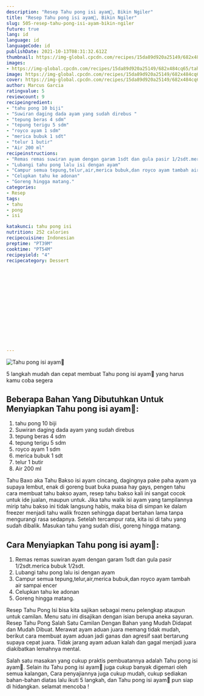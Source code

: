 ```yaml
---
description: "Resep Tahu pong isi ayam💓, Bikin Ngiler"
title: "Resep Tahu pong isi ayam💓, Bikin Ngiler"
slug: 505-resep-tahu-pong-isi-ayam-bikin-ngiler
future: true
lang: id
language: id
languageCode: id
publishDate: 2021-10-13T08:31:32.612Z 
thumbnail: https://img-global.cpcdn.com/recipes/15da89d920a25149/682x484cq65/tahu-pong-isi-ayam-foto-resep-utama.png
images:
- https://img-global.cpcdn.com/recipes/15da89d920a25149/682x484cq65/tahu-pong-isi-ayam-foto-resep-utama.png
image: https://img-global.cpcdn.com/recipes/15da89d920a25149/682x484cq65/tahu-pong-isi-ayam-foto-resep-utama.png
cover: https://img-global.cpcdn.com/recipes/15da89d920a25149/682x484cq65/tahu-pong-isi-ayam-foto-resep-utama.png
author: Marcus Garcia
ratingvalue: 5
reviewcount: 9
recipeingredient:
- "tahu pong 10 biji"
- "Suwiran daging dada ayam yang sudah direbus "
- "tepung beras 4 sdm"
- "tepung terigu 5 sdm"
- "royco ayam 1 sdm"
- "merica bubuk 1 sdt"
- "telur 1 butir"
- "Air 200 ml"
recipeinstructions:
- "Remas remas suwiran ayam dengan garam 1sdt dan gula pasir 1/2sdt.merica bubuk 1/2sdt."
- "Lubangi tahu pong lalu isi dengan ayam"
- "Campur semua tepung,telur,air,merica bubuk,dan royco ayam tambah air sampai encer"
- "Celupkan tahu ke adonan"
- "Goreng hingga matang."
categories:
- Resep
tags:
- tahu
- pong
- isi

katakunci: tahu pong isi 
nutrition: 252 calories
recipecuisine: Indonesian
preptime: "PT39M"
cooktime: "PT54M"
recipeyield: "4"
recipecategory: Dessert


     
    
    
    
    
    
    
    
    
    
    
      
    
---
```



![Tahu pong isi ayam💓](https://img-global.cpcdn.com/recipes/15da89d920a25149/682x484cq65/tahu-pong-isi-ayam-foto-resep-utama.png)

5 langkah mudah dan cepat membuat  Tahu pong isi ayam💓 yang harus kamu coba segera

<!--inarticleads1-->

## Beberapa Bahan Yang Dibutuhkan Untuk Menyiapkan Tahu pong isi ayam💓:

1. tahu pong 10 biji
1. Suwiran daging dada ayam yang sudah direbus 
1. tepung beras 4 sdm
1. tepung terigu 5 sdm
1. royco ayam 1 sdm
1. merica bubuk 1 sdt
1. telur 1 butir
1. Air 200 ml

Tahu Baxo aka Tahu Bakso isi ayam cincang, dagingnya pake paha ayam ya supaya lembut, enak di goreng buat buka puasa hay gays, pengen tahu cara membuat tahu bakso ayam, resep tahu bakso kali ini sangat cocok untuk ide jualan, maupun untuk. Jika tahu walik isi ayam yang tampilannya mirip tahu bakso ini tidak langsung habis, maka bisa di simpan ke dalam freezer menjadi tahu walik frozen sehingga dapat bertahan lama tanpa mengurangi rasa sedapnya. Setelah tercampur rata, kita isi di tahu yang sudah dibalik. Masukan tahu yang sudah diisi, goreng hingga matang. 

<!--inarticleads2-->

## Cara Menyiapkan Tahu pong isi ayam💓:

1. Remas remas suwiran ayam dengan garam 1sdt dan gula pasir 1/2sdt.merica bubuk 1/2sdt.
1. Lubangi tahu pong lalu isi dengan ayam
1. Campur semua tepung,telur,air,merica bubuk,dan royco ayam tambah air sampai encer
1. Celupkan tahu ke adonan
1. Goreng hingga matang.


Resep Tahu Pong Isi bisa kita sajikan sebagai menu pelengkap ataupun untuk camilan. Menu satu ini disajikan dengan isian berupa aneka sayuran. Resep Tahu Pong Salah Satu Camilan Dengan Bahan yang Mudah Didapat dan Mudah Dibuat. Merawat ayam aduan juara memang tidak mudah, berikut cara membuat ayam aduan jadi ganas dan agresif saat bertarung supaya cepat juara. Tidak jarang ayam aduan kalah dan gagal menjadi juara diakibatkan lemahnya mental. 

Salah satu masakan yang cukup praktis pembuatannya adalah  Tahu pong isi ayam💓. Selain itu  Tahu pong isi ayam💓  juga cukup banyak digemari oleh semua kalangan, Cara penyajiannya juga cukup mudah, cukup sediakan bahan-bahan diatas lalu ikuti 5 langkah, dan  Tahu pong isi ayam💓  pun siap di hidangkan. selamat mencoba !
